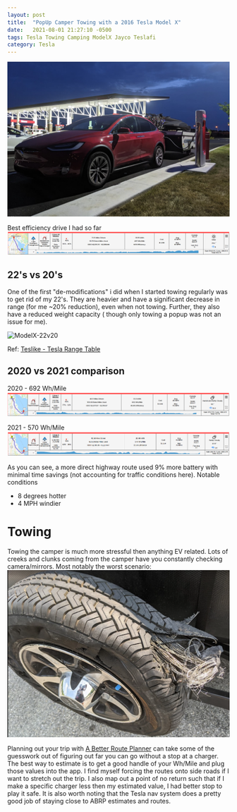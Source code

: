```yaml
---
layout: post
title:  "PopUp Camper Towing with a 2016 Tesla Model X"
date:   2021-08-01 21:27:10 -0500
tags: Tesla Towing Camping ModelX Jayco Teslafi
category: Tesla
---
```


![Pull-Through-Supercharger-Middletown-DE](/assets/img/2021-08-01-22-03-41.png)


Best efficiency drive I had so far
![](/assets/img/2021-08-01-21-27-43.png)

## 22's vs 20's 
One of the first "de-modifications" i did when I started towing regularly was to get rid of my 22's.  They are heavier and have a significant decrease in range (for me ~20% reduction), even when not towing.  Further, they also have a reduced weight capacity ( though only towing a popup was not an issue for me).

![ModelX-22v20](https://teslike.com/wp-content/uploads/2019/09/x-mi-912.png)

Ref: [Teslike - Tesla Range Table](https://teslike.com/?fbclid=IwAR2P0Vr7vjwbtFqKsIGvKBg7hHAPaKYC53MM3NASOjJk2ACFmG6OtT6_Ib0)

## 2020 vs 2021 comparison

2020 - 692 Wh/Mile
![2020-Dover-Henlopen-Tow](/assets/img/2021-08-01-21-52-58.png)

2021 - 570 Wh/Mile
![2021-Dover-Henlopen-Tow](/assets/img/2021-08-01-21-56-51.png)

As you can see, a more direct highway route used 9% more battery with minimal time savings (not accounting for traffic conditions here). Notable conditions 
* 8 degrees hotter
* 4 MPH windier

# Towing 

Towing the camper is much more stressful then anything EV related. Lots of creeks and clunks coming from the camper have you constantly checking camera/mirrors.  Most notably the worst scenario:
![blowout](/assets/img/2021-08-01-22-08-08.png)


Planning out your trip with [A Better Route Planner](https://abetterrouteplanner.com/) can take some of the guesswork out of figuring out far you can go without a stop at a charger.  The best way to estimate is to get a good handle of your Wh/Mile and plug those values into the app.  I find myself forcing the routes onto side roads if I want to stretch out the trip.  I also map out a point of no return such that if I make a specific charger less then my estimated value, I had better stop to play it safe.  It is also worth noting that the Tesla nav system does a pretty good job of staying close to ABRP estimates and routes.